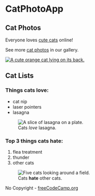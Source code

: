 <!DOCTYPE html>
<html lang="en">
    <head>
        <meta charset = 'utf-8'>
        <title> CatPhotoApp </title>
           </head>
           <body>
            <main>
              <h1>CatPhotoApp</h1>
              <section>
                <h2>Cat Photos</h2>
                <p>Everyone loves <a href="https://cdn.freecodecamp.org/curriculum/cat-photo-app/running-cats.jpg">cute cats</a> online!</p>
                <p>See more <a target="_blank" href="https://freecatphotoapp.com">cat photos</a> in our gallery.</p>
                <a href="https://freecatphotoapp.com"><img src="https://cdn.freecodecamp.org/curriculum/cat-photo-app/relaxing-cat.jpg" alt="A cute orange cat lying on its back."></a>
              </section>
              <section>
                <h2>Cat Lists</h2>
                <h3>Things cats love:</h3>
                <ul>
                  <li>cat nip</li>
                  <li>laser pointers</li>
                  <li>lasagna</li>
                </ul>
                <figure>
                  <img src="https://cdn.freecodecamp.org/curriculum/cat-photo-app/lasagna.jpg" alt="A slice of lasagna on a plate.">
                  <figcaption>Cats <em>love</em> lasagna.</figcaption>  
                </figure>
                <h3>Top 3 things cats hate:</h3>
                <ol>
                  <li>flea treatment</li>
                  <li>thunder</li>
                  <li>other cats</li>
                </ol>
                <figure>
                  <img src="https://cdn.freecodecamp.org/curriculum/cat-photo-app/cats.jpg" alt="Five cats looking around a field.">
                  <figcaption>Cats <strong>hate</strong> other cats.</figcaption>  
                </figure>
              </section>
            </main>
            <footer>
              <p>
                No Copyright - <a href="https://www.freecodecamp.org">freeCodeCamp.org</a>
              </p>
            </footer>
          </body>
        </html>

